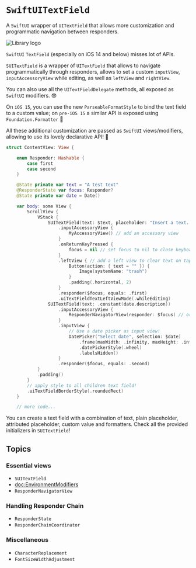 # ``SwiftUITextField``

A `SwiftUI` wrapper of `UITextField` that allows more customization and programmatic navigation between responders.

![Library logo](logo)

`SwiftUI` `TextField` (especially on iOS 14 and below) misses lot of APIs.

``SUITextField`` is a wrapper of `UITextField` that allows to navigate programmatically through responders,
allows to set a custom `inputView`, `inputAccessoryView` while editing, as well as `leftView` and `rightView`.

You can also use all the `UITextFieldDelegate` methods, all exposed as `SwiftUI` modifiers. 😎

On `iOS 15`, you can use the new `ParseableFormatStyle` to bind the text field to a custom value; on `pre-iOS 15`
a similar API is exposed using `Foundation.Formatter` 🥳

All these additional customization are passed as `SwiftUI` views/modifiers, allowing to use its lovely declarative API! 🎉

```swift
struct ContentView: View {

    enum Responder: Hashable {
        case first
        case second
    }

    @State private var text = "A test text"
    @ResponderState var focus: Responder?
    @State private var date = Date()

    var body: some View {
        ScrollView {
            VStack {
                SUITextField(text: $text, placeholder: "Insert a text...")
                    .inputAccessoryView {
                        MyAccessoryView() // add an accessory view 
                    }
                    .onReturnKeyPressed {
                        focus = nil // set focus to nil to close keyboard on return key tap
                    }
                    .leftView { // add a left view to clear text on tap
                        Button(action: { text = "" }) {
                            Image(systemName: "trash")
                        }
                        .padding(.horizontal, 2)
                    }
                    .responder($focus, equals: .first)
                    .uiTextFieldTextLeftViewMode(.whileEditing)
                SUITextField(text: .constant(date.description))
                    .inputAccessoryView {
                        ResponderNavigatorView(responder: $focus) // or use the provided responder view!
                    }
                    .inputView {
                        // Use a date picker as input view!
                        DatePicker("Select date", selection: $date)
                            .frame(maxWidth: .infinity, maxHeight: .infinity)
                            .datePickerStyle(.wheel)
                            .labelsHidden()
                    }
                    .responder($focus, equals: .second)
            }
            .padding()
        }
        // apply style to all children text field!
        .uiTextFieldBorderStyle(.roundedRect)
    }

    // more code...
```

You can create a text field with a combination of text, plain placeholder, attributed placeholder, custom value and
formatters. Check all the provided initializers in ``SUITextField``!

## Topics

### Essential views

- ``SUITextField``
- <doc:EnvironmentModifiers>
- ``ResponderNavigatorView``

### Handling Responder Chain

- ``ResponderState``
- ``ResponderChainCoordinator``


### Miscellaneous 

- ``CharacterReplacement``
- ``FontSizeWidthAdjustment``
